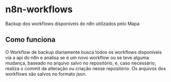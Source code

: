 # n8n-workflows
Backup dos workflows disponíveis do n8n utilizados pelo Mapa

## Como funciona
O Workflow de backup diariamente busca todos os workflows disponíveis via a api do n8n e analisa se é um novo workflow ou se teve alguma mudança, baseado no arquivo salvo no repositório, e, caso necessário, realiza o commit da alteração ou criação nesse repositório. 
Os arquivos dos workflows são salvos no formato json. 
